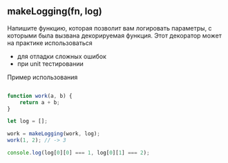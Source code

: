 ##  makeLogging(fn, log)

Напишите функцию, которая позволит вам логировать параметры, с которыми
была вызвана декорируемая функция. Этот декоратор может на практике использоваться
 - для отладки сложных ошибок
 - при unit тестировании

Пример использования
```javascript

function work(a, b) {
    return a + b;
}

let log = [];

work = makeLogging(work, log);
work(1, 2); // -> 3

console.log(log[0][0] === 1, log[0][1] === 2);
```
